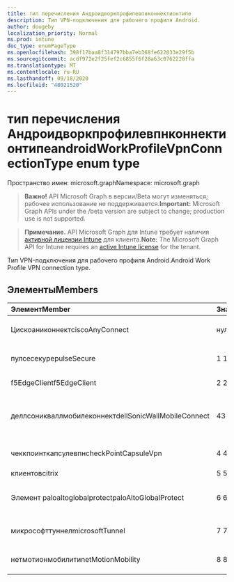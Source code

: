 ```yaml
---
title: тип перечисления Андроидворкпрофилевпнконнектионтипе
description: Тип VPN-подключения для рабочего профиля Android.
author: dougeby
localization_priority: Normal
ms.prod: intune
doc_type: enumPageType
ms.openlocfilehash: 398f17baa8f314797bba7eb368fe622033e29f5b
ms.sourcegitcommit: acdf972e2f25fef2c6855f6f28a63c0762228ffa
ms.translationtype: MT
ms.contentlocale: ru-RU
ms.lasthandoff: 09/18/2020
ms.locfileid: "48021520"
---
```

# <a name="androidworkprofilevpnconnectiontype-enum-type"></a><span data-ttu-id="ca483-103">тип перечисления Андроидворкпрофилевпнконнектионтипе</span><span class="sxs-lookup"><span data-stu-id="ca483-103">androidWorkProfileVpnConnectionType enum type</span></span>

<span data-ttu-id="ca483-104">Пространство имен: microsoft.graph</span><span class="sxs-lookup"><span data-stu-id="ca483-104">Namespace: microsoft.graph</span></span>

> <span data-ttu-id="ca483-105">**Важно!** API Microsoft Graph в версии/Beta могут изменяться; рабочее использование не поддерживается.</span><span class="sxs-lookup"><span data-stu-id="ca483-105">**Important:** Microsoft Graph APIs under the /beta version are subject to change; production use is not supported.</span></span>

> <span data-ttu-id="ca483-106">**Примечание.** API Microsoft Graph для Intune требует наличия [активной лицензии Intune](https://go.microsoft.com/fwlink/?linkid=839381) для клиента.</span><span class="sxs-lookup"><span data-stu-id="ca483-106">**Note:** The Microsoft Graph API for Intune requires an [active Intune license](https://go.microsoft.com/fwlink/?linkid=839381) for the tenant.</span></span>

<span data-ttu-id="ca483-107">Тип VPN-подключения для рабочего профиля Android.</span><span class="sxs-lookup"><span data-stu-id="ca483-107">Android Work Profile VPN connection type.</span></span>

## <a name="members"></a><span data-ttu-id="ca483-108">Элементы</span><span class="sxs-lookup"><span data-stu-id="ca483-108">Members</span></span>
|<span data-ttu-id="ca483-109">Элемент</span><span class="sxs-lookup"><span data-stu-id="ca483-109">Member</span></span>|<span data-ttu-id="ca483-110">Значение</span><span class="sxs-lookup"><span data-stu-id="ca483-110">Value</span></span>|<span data-ttu-id="ca483-111">Описание</span><span class="sxs-lookup"><span data-stu-id="ca483-111">Description</span></span>|
|:---|:---|:---|
|<span data-ttu-id="ca483-112">Цискоаниконнект</span><span class="sxs-lookup"><span data-stu-id="ca483-112">ciscoAnyConnect</span></span>|<span data-ttu-id="ca483-113">нуль</span><span class="sxs-lookup"><span data-stu-id="ca483-113">0</span></span>|<span data-ttu-id="ca483-114">Cisco Аниконнект.</span><span class="sxs-lookup"><span data-stu-id="ca483-114">Cisco AnyConnect.</span></span>|
|<span data-ttu-id="ca483-115">пулсесекуре</span><span class="sxs-lookup"><span data-stu-id="ca483-115">pulseSecure</span></span>|<span data-ttu-id="ca483-116">1 </span><span class="sxs-lookup"><span data-stu-id="ca483-116">1</span></span>|<span data-ttu-id="ca483-117">Безопасный импульс.</span><span class="sxs-lookup"><span data-stu-id="ca483-117">Pulse Secure.</span></span>|
|<span data-ttu-id="ca483-118">f5EdgeClient</span><span class="sxs-lookup"><span data-stu-id="ca483-118">f5EdgeClient</span></span>|<span data-ttu-id="ca483-119">2 </span><span class="sxs-lookup"><span data-stu-id="ca483-119">2</span></span>|<span data-ttu-id="ca483-120">Пограничный клиент F5.</span><span class="sxs-lookup"><span data-stu-id="ca483-120">F5 Edge Client.</span></span>|
|<span data-ttu-id="ca483-121">деллсоникваллмобилеконнект</span><span class="sxs-lookup"><span data-stu-id="ca483-121">dellSonicWallMobileConnect</span></span>|<span data-ttu-id="ca483-122">4</span><span class="sxs-lookup"><span data-stu-id="ca483-122">3</span></span>|<span data-ttu-id="ca483-123">Мобильное подключение Dell Сониквалл.</span><span class="sxs-lookup"><span data-stu-id="ca483-123">Dell SonicWALL Mobile Connection.</span></span>|
|<span data-ttu-id="ca483-124">чеккпоинткапсулевпн</span><span class="sxs-lookup"><span data-stu-id="ca483-124">checkPointCapsuleVpn</span></span>|<span data-ttu-id="ca483-125">4 </span><span class="sxs-lookup"><span data-stu-id="ca483-125">4</span></span>|<span data-ttu-id="ca483-126">Проверка покапсулы VPN.</span><span class="sxs-lookup"><span data-stu-id="ca483-126">Check Point Capsule VPN.</span></span>|
|<span data-ttu-id="ca483-127">клиентов</span><span class="sxs-lookup"><span data-stu-id="ca483-127">citrix</span></span>|<span data-ttu-id="ca483-128">5 </span><span class="sxs-lookup"><span data-stu-id="ca483-128">5</span></span>|<span data-ttu-id="ca483-129">Клиентов</span><span class="sxs-lookup"><span data-stu-id="ca483-129">Citrix</span></span>|
|<span data-ttu-id="ca483-130">Элемент paloaltoglobalprotect</span><span class="sxs-lookup"><span data-stu-id="ca483-130">paloAltoGlobalProtect</span></span>|<span data-ttu-id="ca483-131">6 </span><span class="sxs-lookup"><span data-stu-id="ca483-131">6</span></span>|<span data-ttu-id="ca483-132">Palo Alto сети Глобалпротект.</span><span class="sxs-lookup"><span data-stu-id="ca483-132">Palo Alto Networks GlobalProtect.</span></span>|
|<span data-ttu-id="ca483-133">микрософттуннел</span><span class="sxs-lookup"><span data-stu-id="ca483-133">microsoftTunnel</span></span>|<span data-ttu-id="ca483-134">7 </span><span class="sxs-lookup"><span data-stu-id="ca483-134">7</span></span>|<span data-ttu-id="ca483-135">Туннель Microsoft.</span><span class="sxs-lookup"><span data-stu-id="ca483-135">Microsoft Tunnel.</span></span>|
|<span data-ttu-id="ca483-136">нетмотионмобилити</span><span class="sxs-lookup"><span data-stu-id="ca483-136">netMotionMobility</span></span>|<span data-ttu-id="ca483-137">8 </span><span class="sxs-lookup"><span data-stu-id="ca483-137">8</span></span>|<span data-ttu-id="ca483-138">Мобильность Нетмотион.</span><span class="sxs-lookup"><span data-stu-id="ca483-138">NetMotion Mobility.</span></span>|






